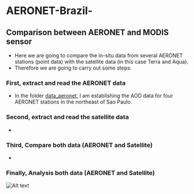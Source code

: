 # AERONET-Brazil-

## Comparison between AERONET and MODIS sensor

* Here we are going to compare the in-situ data from several AERONET stations (point data) with the satellite data (in this case Terra and Aqua). 
* Therefore we are going to carry out some steps: 
### First, extract and read the AERONET data 
* In the folder [data_aeronet](https://github.com/rnoeliab/AERONET-Brazil-/tree/main/data_aeronet), I am establishing the AOD data for four AERONET stations in the northeast of Sao Paulo.
### Second, extract and read the satellite data 
*
### Third, Compare both data (AERONET and Satellite)
*
### Finally, Analysis both data (AERONET and Satellite)

![Alt text](https://github.com/rnoeliab/AERONET-Brazil-/blob/main/figures/area_study.png)
